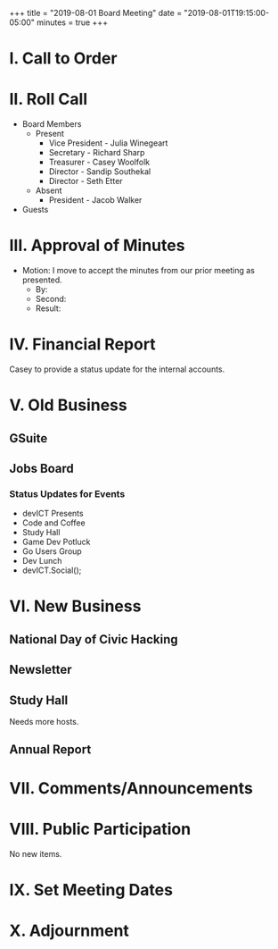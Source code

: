 +++
title = "2019-08-01 Board Meeting"
date = "2019-08-01T19:15:00-05:00"
minutes = true
+++

# I. Call to Order

# II. Roll Call
- Board Members
  - Present
     - Vice President - Julia Winegeart
     - Secretary - Richard Sharp
     - Treasurer - Casey Woolfolk
     - Director - Sandip Southekal
     - Director - Seth Etter
  - Absent
     - President - Jacob Walker
- Guests

# III. Approval of Minutes
- Motion: I move to accept the minutes from our prior meeting as presented.
  - By: 
  - Second: 
  - Result:

# IV. Financial Report

Casey to provide a status update for the internal accounts.

# V. Old Business

## GSuite

## Jobs Board

### Status Updates for Events
- devICT Presents
- Code and Coffee
- Study Hall
- Game Dev Potluck
- Go Users Group
- Dev Lunch
- devICT.Social();

# VI. New Business

## National Day of Civic Hacking

## Newsletter

## Study Hall
Needs more hosts.

## Annual Report

# VII. Comments/Announcements

# VIII. Public Participation
No new items.

# IX. Set Meeting Dates

# X. Adjournment

<!--
- Motion: I move that
  - By:
  - Second:
  - Result: Passes unopposed
-->
